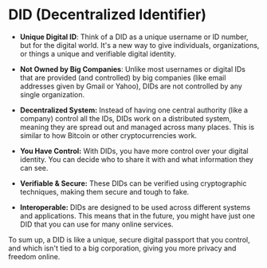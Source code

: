 # DID (Decentralized Identifier)

- **Unique Digital ID**: Think of a DID as a unique username or ID number, but for the digital world. It's a new way to give individuals, organizations, or things a unique and verifiable digital identity.

- **Not Owned by Big Companies**: Unlike most usernames or digital IDs that are provided (and controlled) by big companies (like email addresses given by Gmail or Yahoo), DIDs are not controlled by any single organization.

- **Decentralized System:** Instead of having one central authority (like a company) control all the IDs, DIDs work on a distributed system, meaning they are spread out and managed across many places. This is similar to how Bitcoin or other cryptocurrencies work.

- **You Have Control:** With DIDs, you have more control over your digital identity. You can decide who to share it with and what information they can see.

- **Verifiable & Secure:** These DIDs can be verified using cryptographic techniques, making them secure and tough to fake.

- **Interoperable:** DIDs are designed to be used across different systems and applications. This means that in the future, you might have just one DID that you can use for many online services.

To sum up, a DID is like a unique, secure digital passport that you control, and which isn't tied to a big corporation, giving you more privacy and freedom online.